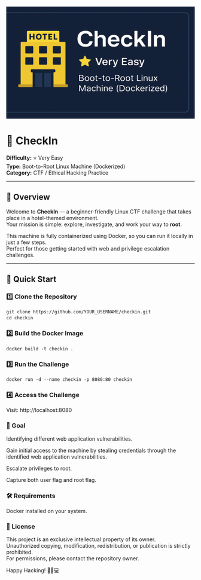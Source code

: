 <p align="center">
  <img src="image.png" alt="CheckIn Banner" width="600" height="300">
</p>

# 🏨 CheckIn

**Difficulty:** ⭐ Very Easy  
**Type:** Boot-to-Root Linux Machine (Dockerized)  
**Category:** CTF / Ethical Hacking Practice

---

## 📖 Overview
Welcome to **CheckIn** — a beginner-friendly Linux CTF challenge that takes place in a hotel-themed environment.  
Your mission is simple: explore, investigate, and work your way to **root**.  

This machine is fully containerized using Docker, so you can run it locally in just a few steps.  
Perfect for those getting started with web and privilege escalation challenges.

---

## 🚀 Quick Start

### 1️⃣ Clone the Repository
```
git clone https://github.com/YOUR_USERNAME/checkin.git
cd checkin
```

### 2️⃣ Build the Docker Image
```
docker build -t checkin .
```

### 3️⃣ Run the Challenge
```
docker run -d --name checkin -p 8080:80 checkin
```

### 4️⃣ Access the Challenge

Visit:
http://localhost:8080

### 🎯 Goal

Identifying different web application vulnerabilities.

Gain initial access to the machine by stealing credentials through the identified web application vulnerabilities.

Escalate privileges to root.

Capture both user flag and root flag.

### 🛠 Requirements

Docker installed on your system.

### 📜 License

This project is an exclusive intellectual property of its owner.  
Unauthorized copying, modification, redistribution, or publication is strictly prohibited.  
For permissions, please contact the repository owner.

Happy Hacking! 🕵️‍♂️💻


